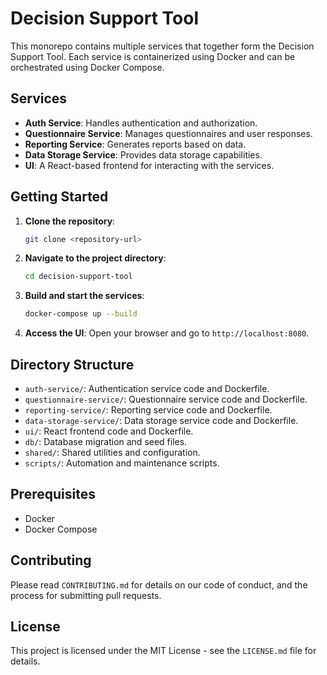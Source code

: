# Decision Support Tool

This monorepo contains multiple services that together form the Decision Support Tool. Each service is containerized using Docker and can be orchestrated using Docker Compose.

## Services

- **Auth Service**: Handles authentication and authorization.
- **Questionnaire Service**: Manages questionnaires and user responses.
- **Reporting Service**: Generates reports based on data.
- **Data Storage Service**: Provides data storage capabilities.
- **UI**: A React-based frontend for interacting with the services.

## Getting Started

1. **Clone the repository**:
   ```bash
   git clone <repository-url>
   ```

2. **Navigate to the project directory**:
   ```bash
   cd decision-support-tool
   ```

3. **Build and start the services**:
   ```bash
   docker-compose up --build
   ```

4. **Access the UI**:
   Open your browser and go to `http://localhost:8080`.

## Directory Structure

- `auth-service/`: Authentication service code and Dockerfile.
- `questionnaire-service/`: Questionnaire service code and Dockerfile.
- `reporting-service/`: Reporting service code and Dockerfile.
- `data-storage-service/`: Data storage service code and Dockerfile.
- `ui/`: React frontend code and Dockerfile.
- `db/`: Database migration and seed files.
- `shared/`: Shared utilities and configuration.
- `scripts/`: Automation and maintenance scripts.

## Prerequisites

- Docker
- Docker Compose

## Contributing

Please read `CONTRIBUTING.md` for details on our code of conduct, and the process for submitting pull requests.

## License

This project is licensed under the MIT License - see the `LICENSE.md` file for details.